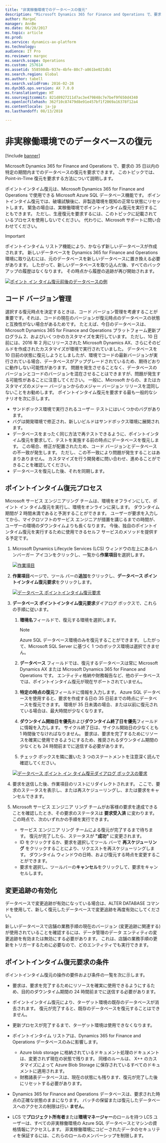 ```yaml
---
title: "非実稼働環境でのデータベースの復元"
description: "Microsoft Dynamics 365 for Finance and Operations で、要求の 35 日以内の特定の期間内までのデータベースの復元を要求できます。 このトピックでは、Point-in-Time 復元を要求する方法について説明します。"
author: MargoC
manager: AnnBe
ms.date: 06/20/2017
ms.topic: article
ms.prod: 
ms.service: dynamics-ax-platform
ms.technology: 
audience: IT Pro
ms.reviewer: margoc
ms.search.scope: Operations
ms.custom: 257614
ms.assetid: 558598db-937e-4bfe-80c7-a861be021db1
ms.search.region: Global
ms.author: tabell
ms.search.validFrom: 2016-02-28
ms.dyn365.ops.version: AX 7.0.0
ms.translationtype: HT
ms.sourcegitcommit: 821d8927211d7ac3e479848c7e7bef9f650d4340
ms.openlocfilehash: 362f10c87479d8e91e457bf1f2069a16378f12a4
ms.contentlocale: ja-jp
ms.lasthandoff: 08/13/2018

---
```


# <a name="restore-databases-in-non-production-environments"></a>非実稼働環境でのデータベースの復元

[!include [banner](../includes/banner.md)]

Microsoft Dynamics 365 for Finance and Operations で、要求の 35 日以内の特定の期間内までのデータベースの復元を要求できます。 このトピックでは、Point-in-Time 復元を要求する方法について説明します。

ポイントインタイム復元は、Microsoft Dynamics 365 for Finance and Operations で使用できる Microsoft Azure SQL データベース機能です。 ポイントインタイム復元では、破壊試験後に、非製造環境を既知の正常な状態にリセットします。 緊急の場合は、実稼働環境でポイントインタイム復元を実行することもできます。 ただし、生産復元を要求するには、このトピックに記載されているプロセスを使用しないでください。 代わりに、Microsoft サポートに問い合わせてください。

> [!IMPORTANT]
> ポイントインタイム リストア機能により、かならず新しいデータベースが作成されます。 新しいデータベースを Dynamics 365 for Finance and Operations 環境に取り込むには、元のデータベースを新しいデータベースに置き換える必要があります。 したがって、新しいデータベースを取り込んだ後、すべてのバックアップの履歴はなくなります。 その時点から履歴の追跡が再び開始されます。

[![ポイント イン タイム復元前後のデータベースの例](./media/pitrestorebehaviour.png)](./media/pitrestorebehaviour.png)

## <a name="code-versioning"></a>コード バージョン管理
選択する復元時点を決定するときは、コード バージョン管理を考慮することが重要です。それは、コードの現在のバージョンが復元時点のデータベースの状態と互換性がない場合があるためです。 たとえば、今日のデータベースは、Microsoft Dynamics 365 for Finance and Operations プラットフォーム更新プログラム 2、およびいくつかのカスタマイズを実行しています。 ただし、10 日前には、2016 年 2 月にリリースされた Microsoft Dynamics AX、さらにそのビルドを作成されたカスタマイズが環境で実行されていました。 データベースを 10 日前の状態に復元しようとしましたが、環境でコードの最新バージョンが実行されている場合、データベースがアップグレードされているため、期待どおりに動作しない可能性があります。 問題を発生させることなく、データベースのバージョンとコードのバージョンを混在させることはできますが、問題が発生する可能性があることに注意してください。 一般に、Microsoft からの、またはカスタマイズのメジャー バージョンからのメジャー バージョン リリースを混同しないことをお勧めします。 ポイントインタイム復元を要求する最も一般的なシナリオを次に示します。

- サンドボックス環境で実行されるユーザー テストにはいくつかのバグがあります。
- バグは開発環境で修正され、新しいビルドはサンドボックス環境に展開されます。
- データベースをまったく同じ方法で再テストできるように、ポイントインタイム復元を要求して、テストを実施する前の時点にデータベースを復元します。 この場合、修正が配置されたため、コード バージョンとデータベースの不一致が発生します。 ただし、この不一致により問題が発生することはあまりありません。 カスタマイズを行う開発者に問い合わせ、進めることができることを確認してください。
- データベースを復元した後、それを同期します。

## <a name="point-in-time-restore-process"></a>ポイントインタイム復元プロセス
Microsoft サービス エンジニアリング チームは、環境をオフラインにして、ポイント イン タイム復元を実行し、環境をオンラインに戻します。 ダウンタイム期間が 2 時間未満であると予測することができます。 ユーザーが要求を入力してから、マイクロソフトのサービス エンジニアが措置を講じるまでの時間が、ユーザーの環境のダウンタイムよりも長くなります。 今後、独自のポイントインタイム復元を実行するために使用できるセルフ サービスのメソッドを提供する予定です。

1. Microsoft Dynamics Lifecycle Services (LCS) ウィンドウの左上にあるハンバーガー アイコンをクリックし、一覧から**作業項目**を選択します。

    [![作業項目](./media/selectworkitems.png)](./media/selectworkitems.png)

2. **作業項目**ページで、ツール バーの**追加**をクリックし、**データベース ポイントインタイム復元要求**をクリックします。

    [![データベース ポイントインタイム復元要求](./media/createrequest.png)](./media/createrequest.png)

3. **データベース ポイントインタイム復元要求**ダイアログ ボックスで、これらの手順に従います。

    1. **環境名**フィールドで、復元する環境を選択します。

        > [!NOTE]
        > Azure SQL データベース環境のみを復元することができます。 したがって、Microsoft SQL Server に基づく 1 つのボックス環境は選択できません。

    2. **データベース** フィールドでは、復元するデータベースは常に Microsoft Dynamics AX または Microsoft Dynamics 365 for Finance and Operations です。 エンティティ格納や財務報告など、他のデータベースでは、ポイントインタイム復元が現在サポートされていません。
    3. **特定の時点の復元**フィールドに情報を入力します。 Azure SQL データベースを使用すると、要求を作成する日の 35 日前までの時点にデータベースを復元できます。 環境が 35 日未満の場合、または以前に復元されている場合は、最大時間が少なくなります。
    4. **ダウンタイム開始日を優先**および**ダウンタイム終了日を優先**フィールドに情報を入力します。 サイクル終了日は、サイクル開始日の少なくとも 1 時間後でなければなりません。 要求は、要求を完了するためにリソースを確実に使用できるようにするため、推奨されるダウンタイム期間の少なくとも 24 時間前までに送信する必要があります。
    5. チェック ボックスを隣に置いた 3 つのステートメントを注意深く読んで確認してください。

    [![データベース ポイント イン タイム復元ダイアログ ボックスの要求](./media/requestform.png)](./media/requestform.png)

4. 要求を送信した後、作業項目のリストにリダイレクトされます。 ここで、要求のステータスを表示し、または再スケジューリングし、または要求をキャンセルできます。
5. Microsoft サービス エンジニア リング チームがお客様の要求を達成できることを確認したとき、その要求のステータスは **要求受入済** に変わります。 この時点で、次のいずれかの手順を実行できます。

    - サービス エンジニア リング チームによる復元が完了するまで待ちます。 復元が完了したら、ステータスが **"成功"** に変更されます。
    - ID をクリックするか、要求を選択してツール バーで **再スケジューリング** をクリックすることにより、リクエストを再スケジューリングします。 ダウンタイム ウィンドウの日時、および復元する時点を変更することができます。
    - 要求を選択し、ツールバーの**キャンセル**をクリックして、要求をキャンセルします。

## <a name="enable-change-tracking"></a>変更追跡の有効化
データベースで変更追跡が有効になっている場合は、ALTER DATABASE コマンドを使用して、新しく復元したデータベースで変更追跡を再度有効にしてください。

新しいデータベースで店舗の業務手順の現在のバージョン (変更追跡に関連する) が使用されていることを確認するには、データ管理のデータ エンティティの変更追跡を有効または無効にする必要があります。 これは、店舗の業務手順の更新をトリガーするために必要なので、どのエンティティでも実行できます。

## <a name="conditions-of-a-point-in-time-restore"></a>ポイントインタイム復元要求の条件
ポイントインタイム復元の操作の要件および条件の一覧を次に示します。

- 要求は、要求を完了するためにリソースを確実に使用できるようにするため、目的のダウンタイム期間の 24 時間前までに送信する必要があります。
- ポイントインタイム復元により、ターゲット環境の既存のデータベースが消去されます。 復元が完了すると、既存のデータベースを復元することはできません。
- 更新プロセスが完了するまで、ターゲット環境は使用できなくなります。
- ポイントインタイム リストアは、Dynamics 365 for Finance and Operations データベースのみに影響します。

    - Azure blob storage に格納されているドキュメント処理のドキュメントは、変更されず現在の状態で残ります。 同様のルールは、 X++ のカスタマイズによって Azure Blob Storage に保存されているすべてのドキュメントに適用されます。
    - 財務諸表データベースは、現在の状態にも残ります、復元が完了した後にリセットする必要があります。

- Dynamics 365 for Finance and Operations データベースは、要求された時点の正確な状態のままになります。 バッチの保留または復元したデータベースへのアクセスの制限は行い **ません**。
- LCS で**プロジェクト所有者**または**環境マネージャー**のロールを持つ LCS ユーザーは、すべての非実稼働環境の Azure SQL データベースとマシンの資格情報にアクセスします。 非実稼働環境にコピーされたデータのセキュリティを保証するには、これらのロールのメンバーシップを制限します。

